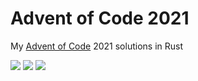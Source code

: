 # Advent of Code 2021

My [Advent of Code](https://adventofcode.com/2021) 2021 solutions in Rust

![](https://img.shields.io/badge/day%20📅-14-blue) ![](https://img.shields.io/badge/stars%20⭐-28-yellow) ![](https://img.shields.io/badge/days%20completed-14-red)	